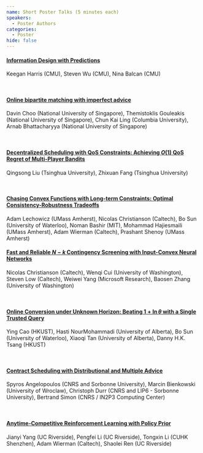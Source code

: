 ```yaml
---
name: Short Poster Talks (5 minutes each)
speakers:
  - Poster Authors
categories:
  - Poster
hide: false
---
```


#### [Information Design with Predictions](https://learning-augmented-algorithms.github.io/papers/sigmetrics24-lata-posters-paper1.pdf)

Keegan Harris (CMU), Steven Wu (CMU), Nina Balcan (CMU)

&nbsp;  

#### [Online bipartite matching with imperfect advice](https://learning-augmented-algorithms.github.io/papers/sigmetrics24-lata-posters-paper2.pdf)

Davin Choo (National University of Singapore), Themistoklis Gouleakis (National University of Singapore), Chun Kai Ling (Columbia University), Arnab Bhattacharyya (National University of Singapore)

&nbsp;  

#### [Decentralized Scheduling with QoS Constraints: Achieving $O(1)$ QoS Regret of Multi-Player Bandits](https://learning-augmented-algorithms.github.io/papers/sigmetrics24-lata-posters-paper3.pdf)

Qingsong Liu (Tsinghua University), Zhixuan Fang (Tsinghua University)

&nbsp;  

#### [Chasing Convex Functions with Long-term Constraints: Optimal Consistency-Robustness Tradeoffs](https://learning-augmented-algorithms.github.io/papers/sigmetrics24-lata-posters-paper4.pdf)

Adam Lechowicz (UMass Amherst), Nicolas Christianson (Caltech), Bo Sun (University of Waterloo), Noman Bashir (MIT), Mohammad Hajiesmaili (UMass Amherst), Adam Wierman (Caltech), Prashant Shenoy (UMass Amherst)
&nbsp;  

#### [Fast and Reliable $N - k$ Contingency Screening with Input-Convex Neural Networks](https://learning-augmented-algorithms.github.io/papers/sigmetrics24-lata-posters-paper5.pdf)

Nicolas Christianson (Caltech), Wenqi Cui (University of Washington), Steven Low (Caltech), Weiwei Yang (Microsoft Research), Baosen Zhang (University of Washington)

&nbsp;  

#### [Online Conversion under Unknown Horizon: Beating $1 + \ln \theta$ with a Single Trusted Query](https://learning-augmented-algorithms.github.io/papers/sigmetrics24-lata-posters-paper6.pdf)

Ying Cao (HKUST), Hasti NourMohammadi (University of Alberta), Bo Sun (University of Waterloo), Xiaoqi Tan (University of Alberta), Danny H.K. Tsang (HKUST)

&nbsp;  

#### [Contract Scheduling with Distributional and Multiple Advice](https://learning-augmented-algorithms.github.io/papers/sigmetrics24-lata-posters-paper7.pdf)

Spyros Angelopoulos (CNRS and Sorbonne University), Marcin Bienkowski (University of Wroclaw), Christoph Durr (CNRS and LIP6 - Sorbonne University), Bertrand Simon (CNRS / IN2P3 Computing Center)

&nbsp;  

#### [Anytime-Competitive Reinforcement Learning with Policy Prior](https://learning-augmented-algorithms.github.io/papers/sigmetrics24-lata-posters-paper8.pdf)

Jianyi Yang (UC Riverside), Pengfei Li (UC Riverside), Tongxin Li (CUHK Shenzhen), Adam Wierman (Caltech), Shaolei Ren (UC Riverside)


